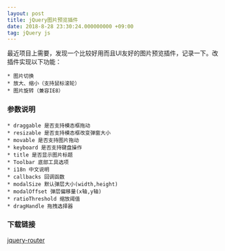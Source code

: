 ```yaml
---
layout: post
title: jQuery图片预览插件
date: 2018-8-28 23:30:24.000000000 +09:00
tag: jQuery js
---
```


最近项目上需要，发现一个比较好用而且UI友好的图片预览插件，记录一下。改插件实现以下功能：

    * 图片切换
    * 放大、缩小（支持鼠标滚轮）
    * 图片旋转（兼容IE8）

### 参数说明

    * draggable 是否支持模态框拖动
    * resizable 是否支持模态框改变弹窗大小
    * movable 是否支持图片拖动
    * keyboard 是否支持键盘操作
    * title 是否显示图片标题
    * Toolbar 底部工具选项
    * i18n 中文说明
    * callbacks 回调函数
    * modalSize 默认弹层大小(width,height)
    * modalOffset 弹层偏移量(x轴,y轴)
    * ratioThreshold 缩放阈值
    * dragHandle 拖拽选择器

### 下载链接

[jquery-router](https://pan.baidu.com/s/1pzmS7V4tjd2Mh6m_BatltQ)



